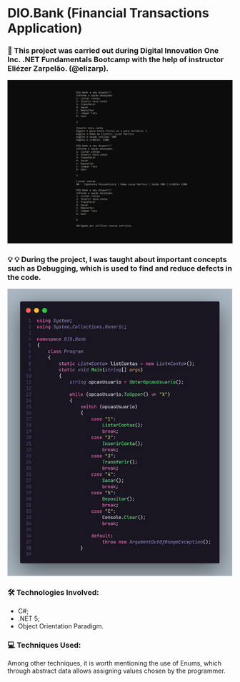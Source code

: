 <h1>DIO.Bank (Financial Transactions Application)</h2>
<h3>📜 This project was carried out during Digital Innovation One Inc. .NET Fundamentals Bootcamp with the help of instructor Eliézer Zarpelão. (@elizarp). </h3>

<p align="center">
<img src="https://github.com/fonluc/dio-bank/blob/main/diobank-interface.png" alt="diobank-interface" border="0">
</p>


<h3>
💡 💡 During the project, I was taught about important concepts such as Debugging, which is used to find and reduce defects in the code.</h3>
<p align="center">
<img src="https://github.com/fonluc/dio-bank/blob/main/diobank-code.png" alt="diobank-code" border="0">
</p>

<h3>🛠 Technologies Involved:</h3>

- C#;
- .NET 5;
- Object Orientation Paradigm.

<h3>💻 Techniques Used:</h3>

<p>Among other techniques, it is worth mentioning the use of Enums, which through abstract data allows assigning values chosen by the programmer.<p>
